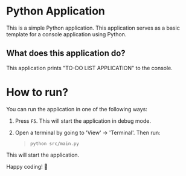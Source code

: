 Python Application
======================
This is a simple Python application. This application serves as a basic template for a console application using Python.

What does this application do?
-------------------------------
This application prints "TO-DO LIST APPLICATION" to the console.

# How to run?
You can run the application in one of the following ways:

1. Press `F5`. This will start the application in debug mode.

2. Open a terminal by going to 'View' -> 'Terminal'. Then run:
    > `python src/main.py`

This will start the application.

Happy coding! 🙂
